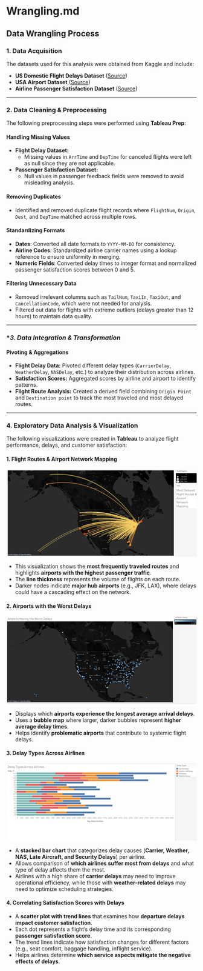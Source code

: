 # Wrangling.md

## **Data Wrangling Process**

### **1. Data Acquisition**
The datasets used for this analysis were obtained from Kaggle and include:
- **US Domestic Flight Delays Dataset** ([Source](https://www.kaggle.com/datasets/giovamata/airlinedelaycauses))
- **USA Airport Dataset** ([Source](https://www.kaggle.com/datasets/flashgordon/usa-airport-dataset))
- **Airline Passenger Satisfaction Dataset** ([Source](https://www.kaggle.com/datasets/teejmahal20/airline-passenger-satisfaction))

---

### **2. Data Cleaning & Preprocessing**

The following preprocessing steps were performed using **Tableau Prep**:

#### **Handling Missing Values**
- **Flight Delay Dataset:**
  - Missing values in `ArrTime` and `DepTime` for canceled flights were left as null since they are not applicable.
- **Passenger Satisfaction Dataset:**
  - Null values in passenger feedback fields were removed to avoid misleading analysis.
  
#### **Removing Duplicates**
- Identified and removed duplicate flight records where `FlightNum`, `Origin`, `Dest`, and `DepTime` matched across multiple rows.

#### **Standardizing Formats**
- **Dates**: Converted all date formats to `YYYY-MM-DD` for consistency.
- **Airline Codes**: Standardized airline carrier names using a lookup reference to ensure uniformity in merging.
- **Numeric Fields**: Converted delay times to integer format and normalized passenger satisfaction scores between 0 and 5.

#### **Filtering Unnecessary Data**
- Removed irrelevant columns such as `TailNum`, `TaxiIn`, `TaxiOut`, and `CancellationCode`, which were not needed for analysis.
- Filtered out data for flights with extreme outliers (delays greater than 12 hours) to maintain data quality.

---

### **3. Data Integration & Transformation*

#### **Pivoting & Aggregations**
- **Flight Delay Data:** Pivoted different delay types (`CarrierDelay`, `WeatherDelay`, `NASDelay`, etc.) to analyze their distribution across airlines.
- **Satisfaction Scores:** Aggregated scores by airline and airport to identify patterns.
- **Flight Route Analysis:** Created a derived field combining `Origin Point` and `Destination point` to track the most traveled and most delayed routes.

---

### **4. Exploratory Data Analysis & Visualization**

The following visualizations were created in **Tableau** to analyze flight performance, delays, and customer satisfaction:

#### **1. Flight Routes & Airport Network Mapping**
![](https://github.com/Yamunas123/BSAD_482_Project/blob/6e4d4ca0b0ca402682660bbd4709de72e5499998/Images/Routs.png)
- This visualization shows the **most frequently traveled routes** and highlights **airports with the highest passenger traffic**.
- The **line thickness** represents the volume of flights on each route.
- Darker nodes indicate **major hub airports** (e.g., JFK, LAX), where delays could have a cascading effect on the network.

#### **2. Airports with the Worst Delays**
![](https://github.com/Yamunas123/BSAD_482_Project/blob/14cc4826afdfb8ae0ab2c3cd978a2842854f3b33/Images/Airport1.png)
- Displays which **airports experience the longest average arrival delays**.
- Uses a **bubble map** where larger, darker bubbles represent **higher average delay times**.
- Helps identify **problematic airports** that contribute to systemic flight delays.

#### **3. Delay Types Across Airlines**
![](https://github.com/Yamunas123/BSAD_482_Project/blob/93be44a4ffeb538d7b678a01029fc40668002c42/Images/Airline1.png)
- A **stacked bar chart** that categorizes delay causes (**Carrier, Weather, NAS, Late Aircraft, and Security Delays**) per airline.
- Allows comparison of **which airlines suffer most from delays** and what type of delay affects them the most.
- Airlines with a high share of **carrier delays** may need to improve operational efficiency, while those with **weather-related delays** may need to optimize scheduling strategies.

#### **4. Correlating Satisfaction Scores with Delays**
- A **scatter plot with trend lines** that examines how **departure delays impact customer satisfaction**.
- Each dot represents a flight’s delay time and its corresponding **passenger satisfaction score**.
- The trend lines indicate how satisfaction changes for different factors (e.g., seat comfort, baggage handling, inflight service).
- Helps airlines determine **which service aspects mitigate the negative effects of delays**.
